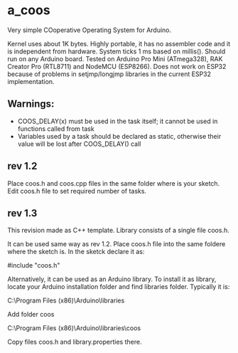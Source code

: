 # a_coos
Very simple COoperative Operating System for Arduino.

Kernel uses about 1K bytes. Highly portable, it has no assembler code and it is independent from hardware. System ticks 1 ms based on millis(). Should run on any Arduino board. Tested on Arduino Pro Mini (ATmega328), RAK Creator Pro (RTL8711) and NodeMCU (ESP8266). Does not work on ESP32 because of problems in setjmp/longjmp libraries in the current ESP32 implementation.

## Warnings: 
  * COOS_DELAY(x) must be used in the task itself; it cannot be used in functions called from task
  * Variables used by a task should be declared as static, otherwise their value will be lost after COOS_DELAY() call

## rev 1.2

Place coos.h and coos.cpp files in the same folder where is your sketch. Edit coos.h file to set required number of tasks. 

## rev 1.3

This revision made as C++ template. Library consists of a single file coos.h. 

It can be used same way as rev 1.2. Place coos.h file into the same foldere where the sketch is. In the sketck declare it as:

#include "coos.h"

Alternatively, it can be used as an Arduino library. To install it as library, locate your Arduino installation folder and find libraries folder. Typically it is: 

C:\Program Files (x86)\Arduino\libraries

Add folder coos 

C:\Program Files (x86)\Arduino\libraries\coos

Copy files coos.h and library.properties there.
